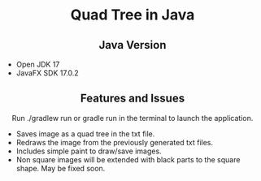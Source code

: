 <div align=center>
    <h1>Quad Tree in Java</h1>
    <h2>Java Version</h2>
    <ul align=left>
        <li>Open JDK 17</li>
        <li>JavaFX SDK 17.0.2</li>
    </ul>
    <h2>Features and Issues</h2>
    <p>Run ./gradlew run or gradle run in the terminal to launch the application.</p>
    <ul align=left>
        <li>Saves image as a quad tree in the txt file.</li>
        <li>Redraws the image from the previously generated txt files.</li>
        <li>Includes simple paint to draw/save images.</li>
        <li>Non square images will be extended with black parts to the square shape. May be fixed soon.</li>
    </ul>
</div>
